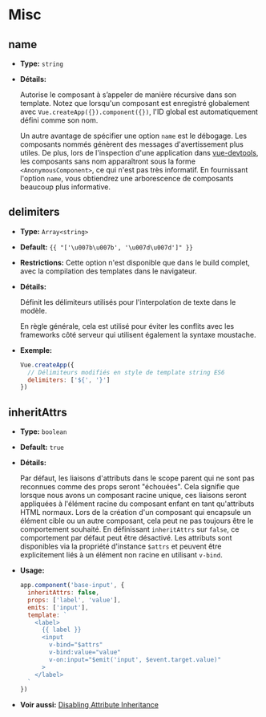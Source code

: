 # Misc

## name

- **Type:** `string`

- **Détails:**

  Autorise le composant à s’appeler de manière récursive dans son template. Notez que lorsqu'un composant est enregistré globalement avec `Vue.createApp({}).component({})`, l'ID global est automatiquement défini comme son nom.

  Un autre avantage de spécifier une option `name` est le débogage. Les composants nommés génèrent des messages d'avertissement plus utiles. De plus, lors de l'inspection d'une application dans [vue-devtools](https://github.com/vuejs/vue-devtools),  les composants sans nom apparaîtront sous la forme  `<AnonymousComponent>`, ce qui n'est pas très informatif. En fournissant l'option `name`, vous obtiendrez une arborescence de composants beaucoup plus informative.

## delimiters

- **Type:** `Array<string>`

- **Default:** `{{ "['\u007b\u007b', '\u007d\u007d']" }}` 

- **Restrictions:** Cette option n'est disponible que dans le build complet, avec la compilation des templates dans le navigateur.

- **Détails:**

  Définit les délimiteurs utilisés pour l'interpolation de texte dans le modèle.

  En règle générale, cela est utilisé pour éviter les conflits avec les frameworks côté serveur qui utilisent également la syntaxe moustache.

- **Exemple:**

  ```js
  Vue.createApp({
    // Délimiteurs modifiés en style de template string ES6
    delimiters: ['${', '}']
  })
  ```

## inheritAttrs

- **Type:** `boolean`

- **Default:** `true`

- **Détails:**

  Par défaut, les liaisons d'attributs dans le scope parent qui ne sont pas reconnues comme des props seront "échouées". Cela signifie que lorsque nous avons un composant racine unique, ces liaisons seront appliquées à l'élément racine du composant enfant en tant qu'attributs HTML normaux. Lors de la création d'un composant qui encapsule un élément cible ou un autre composant, cela peut ne pas toujours être le comportement souhaité. En définissant `inheritAttrs` sur `false`, ce comportement par défaut peut être désactivé. Les attributs sont disponibles via la propriété d'instance `$attrs` et peuvent être explicitement liés à un élément non racine en utilisant `v-bind`.

- **Usage:**

  ```js
  app.component('base-input', {
    inheritAttrs: false,
    props: ['label', 'value'],
    emits: ['input'],
    template: `
      <label>
        {{ label }}
        <input
          v-bind="$attrs"
          v-bind:value="value"
          v-on:input="$emit('input', $event.target.value)"
        >
      </label>
    `
  })
  ```

- **Voir aussi:** [Disabling Attribute Inheritance](../guide/component-attrs.html#disabling-attribute-inheritance)
